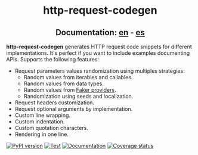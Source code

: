 <h1 align="center">http-request-codegen</h1>

<h2 align="center">Documentation: <a href="https://mondeja.github.io/http-request-codegen">en</a> - <a href="https://mondeja.github.io/http-request-codegen/es/">es</a></h2>

<!--start-intro-->
**http-request-codegen** generates HTTP request code snippets for different
implementations. It's perfect if you want to include examples documenting APIs.
Supports the following features:

- Request parameters values randomization using multiples strategies:
    - Random values from iterables and callables.
    - Random values from data types.
    - Random values from [Faker providers](https://faker.readthedocs.io/en/master/providers.html).
    - Randomization using seeds and localization.
- Request headers customization.
- Request optional arguments by implementation.
- Custom line wrapping.
- Custom indentation.
- Custom quotation characters.
- Rendering in one line.
<!--end-intro-->

[![PyPI version][pypi-version-image]][pypi-link]
[![Test][test-image]][test-link]
[![Documentation][docs-image]][docs-link]
[![Coverage status][coverage-image]][coverage-link]

[pypi-version-image]: https://img.shields.io/pypi/v/http-request-codegen?label=version
[pypi-link]: https://pypi.org/project/http-request-codegen
[test-image]: https://img.shields.io/github/workflow/status/mondeja/http-request-codegen/CI?label=tests&logo=github
[test-link]: https://github.com/mondeja/http-request-codegen/actions?query=workflow%3ACI
[docs-image]: https://img.shields.io/github/workflow/status/mondeja/http-request-codegen/Github%20Pages?label=docs&logo=github
[docs-link]: https://mondeja.github.io/http-request-codegen
[coverage-image]: https://img.shields.io/coveralls/github/mondeja/http-request-codegen?logo=coveralls
[coverage-link]: https://coveralls.io/github/mondeja/http-request-codegen
